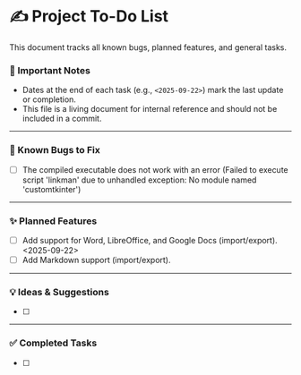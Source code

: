 # ✍️ Project To-Do List

This document tracks all known bugs, planned features, and general tasks.


### 📝 Important Notes

- Dates at the end of each task (e.g., `<2025-09-22>`) mark the last update or completion.
- This file is a living document for internal reference and should not be included in a commit.

---

### 🐛 Known Bugs to Fix

- [ ] The compiled executable does not work with an error (Failed to execute script 'linkman' due to unhandled exception:
No module named 'customtkinter')

---

### ✨ Planned Features

- [ ] Add support for Word, LibreOffice, and Google Docs (import/export). <2025-09-22>
- [ ] Add Markdown support (import/export).

---

### 💡 Ideas & Suggestions

- [ ]

---

### ✅ Completed Tasks

- [ ] 